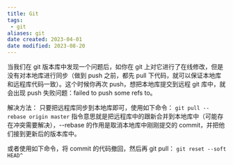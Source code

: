 ```yaml
---
title: Git
tags: 
 - git
aliases: git
date created: 2023-04-01
date modified: 2023-08-20
---
```


当我们在 git 版本库中发现一个问题后，如你在 git 上对它进行了在线修改，但是没有对本地库进行同步（做到 push 之前，都先 pull 下代码，就可以保证本地库和远程库代码一致）。这个时候你再次 push，想把本地库提交到远程 git 库中，就会出现 push 失败问题：failed to push some refs to。

解决方法：
只要把远程库同步到本地库即可，使用如下命令：
`git pull --rebase origin master`
指令意思就是把远程库中的跟新合并到本地库中（可能存在冲突需要解决），--rebase 的作用是取消本地库中刚刚提交的 commit，并把他们接到更新后的版本库中。

或者使用如下命令，将 commit 的代码撤回，然后再 git pull：
`git reset --soft HEAD^`


